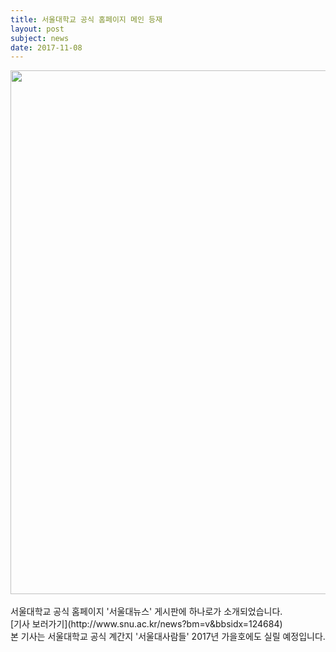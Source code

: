```yaml
---
title: 서울대학교 공식 홈페이지 메인 등재
layout: post
subject: news
date: 2017-11-08
---
```

<img src="https://github.com/hsb6350/hanaro.github.io/blob/master/assets/acts/exhibition2017.jpg?raw=true" width="598" height="838"/>
<br/><br/>
서울대학교 공식 홈페이지 '서울대뉴스' 게시판에 하나로가 소개되었습니다.<br/>
[기사 보러가기](http://www.snu.ac.kr/news?bm=v&bbsidx=124684) <br/>
본 기사는 서울대학교 공식 계간지 '서울대사람들' 2017년 가을호에도 실릴 예정입니다.
